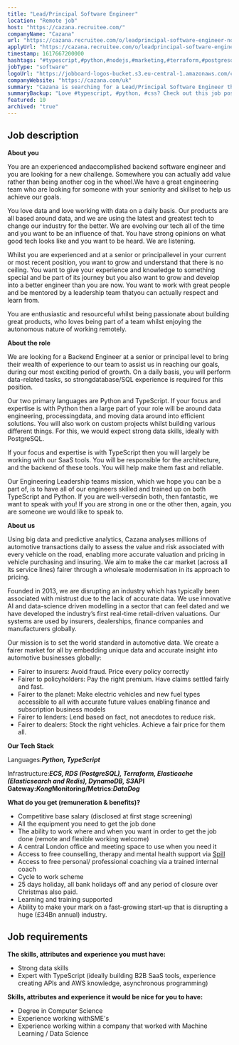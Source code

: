 ```yaml
---
title: "Lead/Principal Software Engineer"
location: "Remote job"
host: "https://cazana.recruitee.com/"
companyName: "Cazana"
url: "https://cazana.recruitee.com/o/leadprincipal-software-engineer-nodejstypescript-100-remote"
applyUrl: "https://cazana.recruitee.com/o/leadprincipal-software-engineer-nodejstypescript-100-remote/c/new"
timestamp: 1617667200000
hashtags: "#typescript,#python,#nodejs,#marketing,#terraform,#postgresql,#aws,#redis,#css,#elasticsearch"
jobType: "software"
logoUrl: "https://jobboard-logos-bucket.s3.eu-central-1.amazonaws.com/cazana"
companyWebsite: "https://cazana.com/uk"
summary: "Cazana is searching for a Lead/Principal Software Engineer that has experience creating APIs and AWS knowledge."
summaryBackup: "Love #typescript, #python, #css? Check out this job post!"
featured: 10
archived: "true"
---
```


## Job description

**About you**

You are an experienced andaccomplished backend software engineer and you are looking for a new challenge. Somewhere you can actually add value rather than being another cog in the wheel.We have a great engineering team who are looking for someone with your seniority and skillset to help us achieve our goals.

You love data and love working with data on a daily basis. Our products are all based around data, and we are using the latest and greatest tech to change our industry for the better. We are evolving our tech all of the time and you want to be an influence of that. You have strong opinions on what good tech looks like and you want to be heard. We are listening.

Whilst you are experienced and at a senior or principallevel in your current or most recent position, you want to grow and understand that there is no ceiling. You want to give your experience and knowledge to something special and be part of its journey but you also want to grow and develop into a better engineer than you are now. You want to work with great people and be mentored by a leadership team thatyou can actually respect and learn from.

You are enthusiastic and resourceful whilst being passionate about building great products, who loves being part of a team whilst enjoying the autonomous nature of working remotely.

**About the role**

We are looking for a Backend Engineer at a senior or principal level to bring their wealth of experience to our team to assist us in reaching our goals, during our most exciting period of growth. On a daily basis, you will perform data-related tasks, so strongdatabase/SQL experience is required for this position.

Our two primary languages are Python and TypeScript. If your focus and expertise is with Python then a large part of your role will be around data engineering, processingdata, and moving data around into efficient solutions. You will also work on custom projects whilst building various different things. For this, we would expect strong data skills, ideally with PostgreSQL.

If your focus and expertise is with TypeScript then you will largely be working with our SaaS tools. You will be responsible for the architecture, and the backend of these tools. You will help make them fast and reliable.

Our Engineering Leadership teams mission, which we hope you can be a part of, is to have all of our engineers skilled and trained up on both TypeScript and Python. If you are well-versedin both, then fantastic, we want to speak with you! If you are strong in one or the other then, again, you are someone we would like to speak to.

**About us**

Using big data and predictive analytics, Cazana analyses millions of automotive transactions daily to assess the value and risk associated with every vehicle on the road, enabling more accurate valuation and pricing in vehicle purchasing and insuring. We aim to make the car market (across all its service lines) fairer through a wholesale modernisation in its approach to pricing.

Founded in 2013, we are disrupting an industry which has typically been associated with mistrust due to the lack of accurate data. We use innovative AI and data-science driven modelling in a sector that can feel dated and we have developed the industry’s first real-time retail-driven valuations. Our systems are used by insurers, dealerships, finance companies and manufacturers globally.

Our mission is to set the world standard in automotive data. We create a fairer market for all by embedding unique data and accurate insight into automotive businesses globally:

*   Fairer to insurers: Avoid fraud. Price every policy correctly
*   Fairer to policyholders: Pay the right premium. Have claims settled fairly and fast.
*   Fairer to the planet: Make electric vehicles and new fuel types accessible to all with accurate future values enabling finance and subscription business models
*   Fairer to lenders: Lend based on fact, not anecdotes to reduce risk.
*   Fairer to dealers: Stock the right vehicles. Achieve a fair price for them all.

**Our Tech Stack**

Languages:_**Python, TypeScript**_

Infrastructure:**_ECS, RDS (PostgreSQL), Terraform, Elasticache (Elasticsearch and Redis), DynamoDB, S3_**API Gateway:**_Kong_**Monitoring/Metrics:**_DataDog_**

**What do you get (remuneration & benefits)?**

*   Competitive base salary (disclosed at first stage screening)
*   All the equipment you need to get the job done
*   The ability to work where and when you want in order to get the job done (remote and flexible working welcome)
*   A central London office and meeting space to use when you need it
*   Access to free counselling, therapy and mental health support via [Spill](https://www.spill.chat/)
*   Access to free personal/ professional coaching via a trained internal coach
*   Cycle to work scheme
*   25 days holiday, all bank holidays off and any period of closure over Christmas also paid.
*   Learning and training supported
*   Ability to make your mark on a fast-growing start-up that is disrupting a huge (£34Bn annual) industry.

## Job requirements

**The skills, attributes and experience you must have:**

*   Strong data skills
*   Expert with TypeScript (ideally building B2B SaaS tools, experience creating APIs and AWS knowledge, asynchronous programming)

**Skills, attributes and experience it would be nice for you to have:**

*   Degree in Computer Science
*   Experience working withSME's
*   Experience working within a company that worked with Machine Learning / Data Science
